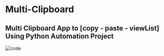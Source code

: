 # Multi-Clipboard
## Multi Clipboard App to [copy - paste - viewList] Using Python Automation Project

![code](https://github.com/AbdullahELyamany/3-Python-Automation-Projects/assets/124623013/124c6c1b-51a9-4856-9bb3-9095ceb411b2)

